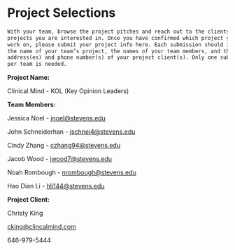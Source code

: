 # Project Selections

```markdown
With your team, browse the project pitches and reach out to the clients of the 
projects you are interested in. Once you have confirmed which project you will 
work on, please submit your project info here. Each submission should include 
the name of your team’s project, the names of your team members, and the email 
address(es) and phone number(s) of your project client(s). Only one submission
per team is needed.
```

**Project Name:**

Clinical Mind - KOL (Key Opinion Leaders)

**Team Members:** 

Jessica Noel - jnoel@stevens.edu

John Schneiderhan - jschnei4@stevens.edu

Cindy Zhang - czhang94@stevens.edu

Jacob Wood - jwood7@stevens.edu

Noah Rombough - nrombough@stevens.edu

Hao Dian Li - hli144@stevens.edu

**Project Client:**

Christy King

cking@clincalmind.com

646-979-5444